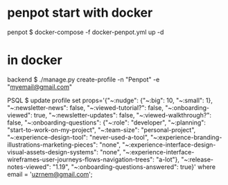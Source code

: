 # penpot start with docker
penpot $ docker-compose -f docker-penpot.yml up -d

# in docker
backend $ ./manage.py create-profile -n "Penpot" -e "myemail@gmail.com"

PSQL $ update profile set props='{"~:nudge": {"~:big": 10, "~:small": 1}, "~:newsletter-news": false, "~:viewed-tutorial?": false, "~:onboarding-viewed": true, "~:newsletter-updates": false, "~:viewed-walkthrough?": false, "~:onboarding-questions": {"~:role": "developer", "~:planning": "start-to-work-on-my-project", "~:team-size": "personal-project", "~:experience-design-tool": "never-used-a-tool", "~:experience-branding-illustrations-marketing-pieces": "none", "~:experience-interface-design-visual-assets-design-systems": "none", "~:experience-interface-wireframes-user-journeys-flows-navigation-trees": "a-lot"}, "~:release-notes-viewed": "1.19", "~:onboarding-questions-answered": true}' where email = 'uzrnem@gmail.com';
